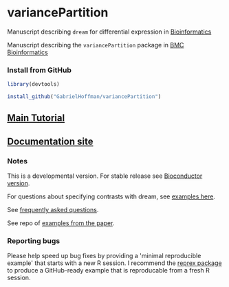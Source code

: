 # variancePartition

Manuscript describing `dream` for differential expression in [Bioinformatics](https://doi.org/10.1093/bioinformatics/btaa687)

Manuscript describing the `variancePartition` package in [BMC Bioinformatics](https://doi.org/10.1186/s12859-016-1323-z)



### Install from GitHub

```r
library(devtools)

install_github("GabrielHoffman/variancePartition")
```


## [Main Tutorial](https://hoffmg01.u.hpc.mssm.edu/software/variancePartition/variancePartition.pdf)
## [Documentation site](https://gabrielhoffman.github.io/variancePartition/index.html)


### Notes
This is a developmental version. For stable release see [Bioconductor version](http://bioconductor.org/packages/variancePartition/).

For questions about specifying contrasts with dream, see [examples here](https://gist.github.com/GabrielHoffman/aa993222bae4d6b7d1caea2334aedbf7).


See [frequently asked questions](http://bioconductor.org/packages/devel/bioc/vignettes/variancePartition/inst/doc/FAQ.html).

See repo of [examples from the paper](https://github.com/GabrielHoffman/dream_analysis).

### Reporting bugs

Please help speed up bug fixes by providing a 'minimal reproducible example' that starts with a new R session.  I recommend the [reprex package](https://reprex.tidyverse.org) to produce a GitHub-ready example that is reproducable from a fresh R session.
